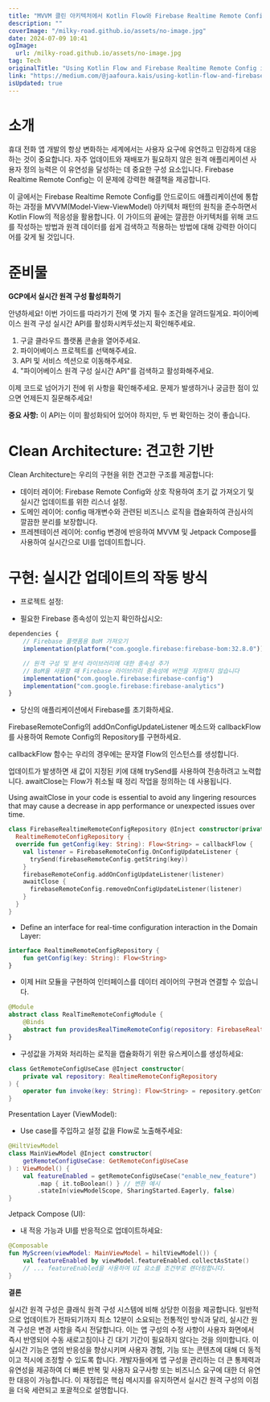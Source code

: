 ```yaml
---
title: "MVVM 클린 아키텍처에서 Kotlin Flow와 Firebase Realtime Remote Config 사용 방법"
description: ""
coverImage: "/milky-road.github.io/assets/no-image.jpg"
date: 2024-07-09 10:41
ogImage:
  url: /milky-road.github.io/assets/no-image.jpg
tag: Tech
originalTitle: "Using Kotlin Flow and Firebase Realtime Remote Config in an MVVM Clean Architecture"
link: "https://medium.com/@jaafoura.kais/using-kotlin-flow-and-firebase-realtime-remote-config-in-an-mvvm-clean-architecture-e9934f4b76ba"
isUpdated: true
---
```


# 소개

휴대 전화 앱 개발의 항상 변화하는 세계에서는 사용자 요구에 유연하고 민감하게 대응하는 것이 중요합니다. 자주 업데이트와 재배포가 필요하지 않은 원격 애플리케이션 사용자 정의 능력은 이 유연성을 달성하는 데 중요한 구성 요소입니다. Firebase Realtime Remote Config는 이 문제에 강력한 해결책을 제공합니다.

이 글에서는 Firebase Realtime Remote Config를 안드로이드 애플리케이션에 통합하는 과정을 MVVM(Model-View-ViewModel) 아키텍처 패턴의 원칙을 준수하면서 Kotlin Flow의 적응성을 활용합니다. 이 가이드의 끝에는 깔끔한 아키텍처를 위해 코드를 작성하는 방법과 원격 데이터를 쉽게 검색하고 적용하는 방법에 대해 강력한 아이디어를 갖게 될 것입니다.

# 준비물

<!-- cozy-coder - 수평 -->

<ins class="adsbygoogle"
     style="display:block"
     data-ad-client="ca-pub-4877378276818686"
     data-ad-slot="1107185301"
     data-ad-format="auto"
     data-full-width-responsive="true"></ins>

<script>
     (adsbygoogle = window.adsbygoogle || []).push({});
</script>

**GCP에서 실시간 원격 구성 활성화하기**

안녕하세요! 이번 가이드를 따라가기 전에 몇 가지 필수 조건을 알려드릴게요. 파이어베이스 원격 구성 실시간 API를 활성화시켜두셨는지 확인해주세요.

1. 구글 클라우드 플랫폼 콘솔을 열어주세요.
2. 파이어베이스 프로젝트를 선택해주세요.
3. API 및 서비스 섹션으로 이동해주세요.
4. "파이어베이스 원격 구성 실시간 API"를 검색하고 활성화해주세요.

이제 코드로 넘어가기 전에 위 사항을 확인해주세요. 문제가 발생하거나 궁금한 점이 있으면 언제든지 질문해주세요!

<!-- cozy-coder - 수평 -->

<ins class="adsbygoogle"
     style="display:block"
     data-ad-client="ca-pub-4877378276818686"
     data-ad-slot="1107185301"
     data-ad-format="auto"
     data-full-width-responsive="true"></ins>

<script>
     (adsbygoogle = window.adsbygoogle || []).push({});
</script>

**중요 사항:** 이 API는 이미 활성화되어 있어야 하지만, 두 번 확인하는 것이 좋습니다.

# Clean Architecture: 견고한 기반

Clean Architecture는 우리의 구현을 위한 견고한 구조를 제공합니다:

- 데이터 레이어: Firebase Remote Config와 상호 작용하여 초기 값 가져오기 및 실시간 업데이트를 위한 리스너 설정.
- 도메인 레이어: config 매개변수와 관련된 비즈니스 로직을 캡슐화하여 관심사의 깔끔한 분리를 보장합니다.
- 프레젠테이션 레이어: config 변경에 반응하여 MVVM 및 Jetpack Compose를 사용하여 실시간으로 UI를 업데이트합니다.

<!-- cozy-coder - 수평 -->

<ins class="adsbygoogle"
     style="display:block"
     data-ad-client="ca-pub-4877378276818686"
     data-ad-slot="1107185301"
     data-ad-format="auto"
     data-full-width-responsive="true"></ins>

<script>
     (adsbygoogle = window.adsbygoogle || []).push({});
</script>

# 구현: 실시간 업데이트의 작동 방식

- 프로젝트 설정:

- 필요한 Firebase 종속성이 있는지 확인하십시오:

```js
dependencies {
    // Firebase 플랫폼용 BoM 가져오기
    implementation(platform("com.google.firebase:firebase-bom:32.8.0"))

    // 원격 구성 및 분석 라이브러리에 대한 종속성 추가
    // BoM을 사용할 때 Firebase 라이브러리 종속성에 버전을 지정하지 않습니다
    implementation("com.google.firebase:firebase-config")
    implementation("com.google.firebase:firebase-analytics")
}
```

<!-- cozy-coder - 수평 -->

<ins class="adsbygoogle"
     style="display:block"
     data-ad-client="ca-pub-4877378276818686"
     data-ad-slot="1107185301"
     data-ad-format="auto"
     data-full-width-responsive="true"></ins>

<script>
     (adsbygoogle = window.adsbygoogle || []).push({});
</script>

- 당신의 애플리케이션에서 Firebase를 초기화하세요.

FirebaseRemoteConfig의 addOnConfigUpdateListener 메소드와 callbackFlow를 사용하여 Remote Config의 Repository를 구현하세요.

callbackFlow 함수는 우리의 경우에는 문자열 Flow의 인스턴스를 생성합니다.

업데이트가 발생하면 새 값이 지정된 키에 대해 trySend를 사용하여 전송하려고 노력합니다. awaitClose는 Flow가 취소될 때 정리 작업을 정의하는 데 사용됩니다.

<!-- cozy-coder - 수평 -->

<ins class="adsbygoogle"
     style="display:block"
     data-ad-client="ca-pub-4877378276818686"
     data-ad-slot="1107185301"
     data-ad-format="auto"
     data-full-width-responsive="true"></ins>

<script>
     (adsbygoogle = window.adsbygoogle || []).push({});
</script>

Using awaitClose in your code is essential to avoid any lingering resources that may cause a decrease in app performance or unexpected issues over time.

```kotlin
class FirebaseRealtimeRemoteConfigRepository @Inject constructor(private val firebaseRemoteConfig: FirebaseRemoteConfig) :
  RealtimeRemoteConfigRepository {
  override fun getConfig(key: String): Flow<String> = callbackFlow {
    val listener = FirebaseRemoteConfig.OnConfigUpdateListener {
      trySend(firebaseRemoteConfig.getString(key))
    }
    firebaseRemoteConfig.addOnConfigUpdateListener(listener)
    awaitClose {
      firebaseRemoteConfig.removeOnConfigUpdateListener(listener)
    }
  }
}
```

- Define an interface for real-time configuration interaction in the Domain Layer:

```kotlin
interface RealtimeRemoteConfigRepository {
    fun getConfig(key: String): Flow<String>
}
```

<!-- cozy-coder - 수평 -->

<ins class="adsbygoogle"
     style="display:block"
     data-ad-client="ca-pub-4877378276818686"
     data-ad-slot="1107185301"
     data-ad-format="auto"
     data-full-width-responsive="true"></ins>

<script>
     (adsbygoogle = window.adsbygoogle || []).push({});
</script>

- 이제 Hilt 모듈을 구현하여 인터페이스를 데이터 레이어의 구현과 연결할 수 있습니다.

```kotlin
@Module
abstract class RealTimeRemoteConfigModule {
    @Binds
    abstract fun providesRealTimeRemoteConfig(repository: FirebaseRealtimeRemoteConfigRepository): RealtimeRemoteConfigRepository
}
```

- 구성값을 가져와 처리하는 로직을 캡슐화하기 위한 유스케이스를 생성하세요:

```kotlin
class GetRemoteConfigUseCase @Inject constructor(
    private val repository: RealtimeRemoteConfigRepository
) {
    operator fun invoke(key: String): Flow<String> = repository.getConfig(key)
}
```

<!-- cozy-coder - 수평 -->

<ins class="adsbygoogle"
     style="display:block"
     data-ad-client="ca-pub-4877378276818686"
     data-ad-slot="1107185301"
     data-ad-format="auto"
     data-full-width-responsive="true"></ins>

<script>
     (adsbygoogle = window.adsbygoogle || []).push({});
</script>

Presentation Layer (ViewModel):

- Use case를 주입하고 설정 값을 Flow로 노출해주세요:

```kotlin
@HiltViewModel
class MainViewModel @Inject constructor(
    getRemoteConfigUseCase: GetRemoteConfigUseCase
) : ViewModel() {
    val featureEnabled = getRemoteConfigUseCase("enable_new_feature")
        .map { it.toBoolean() } // 변환 예시
        .stateIn(viewModelScope, SharingStarted.Eagerly, false)
}
```

Jetpack Compose (UI):

<!-- cozy-coder - 수평 -->

<ins class="adsbygoogle"
     style="display:block"
     data-ad-client="ca-pub-4877378276818686"
     data-ad-slot="1107185301"
     data-ad-format="auto"
     data-full-width-responsive="true"></ins>

<script>
     (adsbygoogle = window.adsbygoogle || []).push({});
</script>

- 내 적응 가능과 UI를 반응적으로 업데이트하세요:

```kotlin
@Composable
fun MyScreen(viewModel: MainViewModel = hiltViewModel()) {
    val featureEnabled by viewModel.featureEnabled.collectAsState()
    // ... featureEnabled을 사용하여 UI 요소를 조건부로 렌더링합니다.
}
```

**결론**

실시간 원격 구성은 클래식 원격 구성 시스템에 비해 상당한 이점을 제공합니다. 일반적으로 업데이트가 전파되기까지 최소 12분이 소요되는 전통적인 방식과 달리, 실시간 원격 구성은 변경 사항을 즉시 전달합니다. 이는 앱 구성의 수정 사항이 사용자 화면에서 즉시 반영되어 수동 새로고침이나 긴 대기 기간이 필요하지 않다는 것을 의미합니다.
이 실시간 기능은 앱의 반응성을 향상시키며 사용자 경험, 기능 또는 콘텐츠에 대해 더 동적이고 적시에 조정할 수 있도록 합니다. 개발자들에게 앱 구성을 관리하는 더 큰 통제력과 유연성을 제공하여 더 빠른 반복 및 사용자 요구사항 또는 비즈니스 요구에 대한 더 유연한 대응이 가능합니다. 이 재정립은 핵심 메시지를 유지하면서 실시간 원격 구성의 이점을 더욱 세련되고 포괄적으로 설명합니다.
